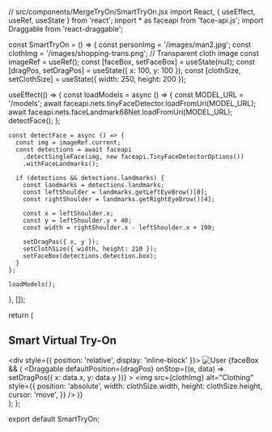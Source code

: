 // src/components/MergeTryOn/SmartTryOn.jsx
import React, { useEffect, useRef, useState } from 'react';
import * as faceapi from 'face-api.js';
import Draggable from 'react-draggable';

const SmartTryOn = () => {
  const personImg = '/images/man2.jpg';
  const clothImg = '/images/shopping-trans.png'; // Transparent cloth image
  const imageRef = useRef();
  const [faceBox, setFaceBox] = useState(null);
  const [dragPos, setDragPos] = useState({ x: 100, y: 100 });
  const [clothSize, setClothSize] = useState({ width: 250, height: 200 });

  useEffect(() => {
    const loadModels = async () => {
      const MODEL_URL = '/models';
      await faceapi.nets.tinyFaceDetector.loadFromUri(MODEL_URL);
      await faceapi.nets.faceLandmark68Net.loadFromUri(MODEL_URL);
      detectFace();
    };

    const detectFace = async () => {
      const img = imageRef.current;
      const detections = await faceapi
        .detectSingleFace(img, new faceapi.TinyFaceDetectorOptions())
        .withFaceLandmarks();

      if (detections && detections.landmarks) {
        const landmarks = detections.landmarks;
        const leftShoulder = landmarks.getLeftEyeBrow()[0];
        const rightShoulder = landmarks.getRightEyeBrow()[4];

        const x = leftShoulder.x;
        const y = leftShoulder.y + 40;
        const width = rightShoulder.x - leftShoulder.x + 190;

        setDragPos({ x, y });
        setClothSize({ width, height: 210 });
        setFaceBox(detections.detection.box);
      }
    };

    loadModels();
  }, []);

  return (
    <div>
      <h2>Smart Virtual Try-On</h2>
      <div style={{ position: 'relative', display: 'inline-block' }}>
        <img ref={imageRef} src={personImg} alt="User" crossOrigin="anonymous" width={400} />
        {faceBox && (
          <Draggable
            defaultPosition={dragPos}
            onStop={(e, data) => setDragPos({ x: data.x, y: data.y })}
          >
            <img
              src={clothImg}
              alt="Clothing"
              style={{
                position: 'absolute',
                width: clothSize.width,
                height: clothSize.height,
                cursor: 'move',
              }}
            />
          </Draggable>
        )}
      </div>
    </div>
  );
};

export default SmartTryOn;
